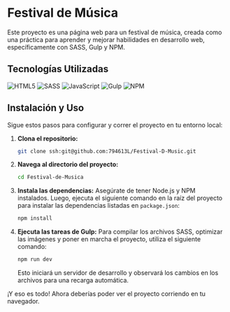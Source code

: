 # Festival de Música

Este proyecto es una página web para un festival de música, creada como una práctica para aprender y mejorar habilidades en desarrollo web, específicamente con SASS, Gulp y NPM.

## Tecnologías Utilizadas

![HTML5](https://img.shields.io/badge/html5-%23E34F26.svg?style=for-the-badge&logo=html5&logoColor=white)
![SASS](https://img.shields.io/badge/SASS-hotpink.svg?style=for-the-badge&logo=SASS&logoColor=white)
![JavaScript](https://img.shields.io/badge/javascript-%23323330.svg?style=for-the-badge&logo=javascript&logoColor=%23F7DF1E)
![Gulp](https://img.shields.io/badge/GULP-%23CF4647.svg?style=for-the-badge&logo=gulp&logoColor=white)
![NPM](https://img.shields.io/badge/NPM-%23CB3837.svg?style=for-the-badge&logo=npm&logoColor=white)

## Instalación y Uso

Sigue estos pasos para configurar y correr el proyecto en tu entorno local:

1. **Clona el repositorio:**
   ```bash
   git clone ssh:git@github.com:794613L/Festival-D-Music.git
   ```

2. **Navega al directorio del proyecto:**
   ```bash
   cd Festival-de-Musica
   ```

3. **Instala las dependencias:**
   Asegúrate de tener Node.js y NPM instalados. Luego, ejecuta el siguiente comando en la raíz del proyecto para instalar las dependencias listadas en `package.json`:
   ```bash
   npm install
   ```

4. **Ejecuta las tareas de Gulp:**
   Para compilar los archivos SASS, optimizar las imágenes y poner en marcha el proyecto, utiliza el siguiente comando:
   ```bash
   npm run dev
   ```
   Esto iniciará un servidor de desarrollo y observará los cambios en los archivos para una recarga automática.

¡Y eso es todo! Ahora deberías poder ver el proyecto corriendo en tu navegador.
